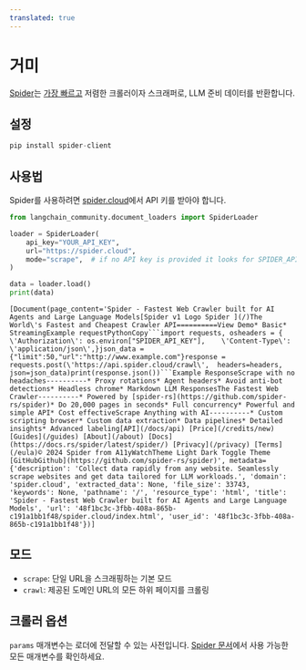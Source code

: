 ```yaml
---
translated: true
---
```


# 거미

[Spider](https://spider.cloud/)는 [가장 빠르고](https://github.com/spider-rs/spider/blob/main/benches/BENCHMARKS.md) 저렴한 크롤러이자 스크래퍼로, LLM 준비 데이터를 반환합니다.

## 설정

```python
pip install spider-client
```

## 사용법

Spider를 사용하려면 [spider.cloud](https://spider.cloud/)에서 API 키를 받아야 합니다.

```python
from langchain_community.document_loaders import SpiderLoader

loader = SpiderLoader(
    api_key="YOUR_API_KEY",
    url="https://spider.cloud",
    mode="scrape",  # if no API key is provided it looks for SPIDER_API_KEY in env
)

data = loader.load()
print(data)
```

```output
[Document(page_content='Spider - Fastest Web Crawler built for AI Agents and Large Language Models[Spider v1 Logo Spider ](/)The World\'s Fastest and Cheapest Crawler API==========View Demo* Basic* StreamingExample requestPythonCopy```import requests, osheaders = {    \'Authorization\': os.environ["SPIDER_API_KEY"],    \'Content-Type\': \'application/json\',}json_data = {"limit":50,"url":"http://www.example.com"}response = requests.post(\'https://api.spider.cloud/crawl\',  headers=headers,  json=json_data)print(response.json())```Example ResponseScrape with no headaches----------* Proxy rotations* Agent headers* Avoid anti-bot detections* Headless chrome* Markdown LLM ResponsesThe Fastest Web Crawler----------* Powered by [spider-rs](https://github.com/spider-rs/spider)* Do 20,000 pages in seconds* Full concurrency* Powerful and simple API* Cost effectiveScrape Anything with AI----------* Custom scripting browser* Custom data extraction* Data pipelines* Detailed insights* Advanced labeling[API](/docs/api) [Price](/credits/new) [Guides](/guides) [About](/about) [Docs](https://docs.rs/spider/latest/spider/) [Privacy](/privacy) [Terms](/eula)© 2024 Spider from A11yWatchTheme Light Dark Toggle Theme [GitHubGithub](https://github.com/spider-rs/spider)', metadata={'description': 'Collect data rapidly from any website. Seamlessly scrape websites and get data tailored for LLM workloads.', 'domain': 'spider.cloud', 'extracted_data': None, 'file_size': 33743, 'keywords': None, 'pathname': '/', 'resource_type': 'html', 'title': 'Spider - Fastest Web Crawler built for AI Agents and Large Language Models', 'url': '48f1bc3c-3fbb-408a-865b-c191a1bb1f48/spider.cloud/index.html', 'user_id': '48f1bc3c-3fbb-408a-865b-c191a1bb1f48'})]
```

## 모드

- `scrape`: 단일 URL을 스크래핑하는 기본 모드
- `crawl`: 제공된 도메인 URL의 모든 하위 페이지를 크롤링

## 크롤러 옵션

`params` 매개변수는 로더에 전달할 수 있는 사전입니다. [Spider 문서](https://spider.cloud/docs/api)에서 사용 가능한 모든 매개변수를 확인하세요.
